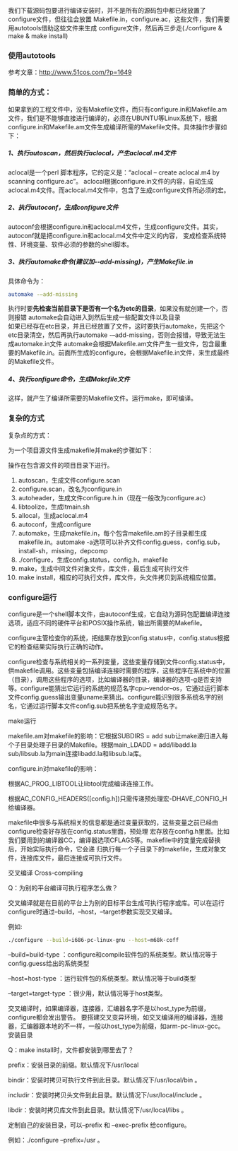 我们下载源码包要进行编译安装时，并不是所有的源码包中都已经放置了configure文件，但往往会放置 Makefile.in，configure.ac，这些文件，我们需要用autotools借助这些文件来生成 configure文件，然后再三步走(./configure & make & make install)

### 使用autotools
参考文章：http://www.51cos.com/?p=1649

### 简单的方式：

如果拿到的工程文件中，没有Makefile文件，而只有configure.in和Makefile.am文件，我们是不能够直接进行编译的，必须在UBUNTU等Linux系统下，根据configure.in和Makefile.am文件生成编译所需的Makefile文件。具体操作步骤如下：
##### 1、执行autoscan，然后执行aclocal，产生aclocal.m4文件
aclocal是一个perl 脚本程序，它的定义是：“aclocal – create aclocal.m4 by scanning configure.ac”。 aclocal根据configure.in文件的内容，自动生成aclocal.m4文件。而aclocal.m4文件中，包含了生成configure文件所必须的宏。
##### 2、执行autoconf，生成configure文件
autoconf会根据configure.in和aclocal.m4文件，生成configure文件。其实，autoconf就是把configure.in和aclocal.m4文件中定义的内容， 变成检查系统特性、环境变量、软件必须的参数的shell脚本。
##### 3、执行automake命令(建议加--add-missing)，产生Makefile.in
具体命令为：
```bash
automake -–add-missing
```
执行时要**先检查当前目录下是否有一个名为etc的目录**，如果没有就创建一个，否则报错 automake会自动进入到然后生成一些配置文件以及目录  
如果已经存在etc目录，并且已经放置了文件，这时要执行automake，先把这个etc目录清空，然后再执行automake -–add-missing，否则会报错，导致无法生成automake.in文件
automake会根据Makefile.am文件产生一些文件，包含最重要的Makefile.in。前面所生成的configure，会根据Makefile.in文件，来生成最终的Makefile文件。
##### 4、执行configure命令，生成Makefile文件
这样，就产生了编译所需要的Makefile文件。运行make，即可编译。


### 复杂的方式
复杂点的方式：

为一个项目源文件生成makefile并make的步骤如下：

操作在包含源文件的项目目录下进行。

1. autoscan，生成文件configure.scan
2. configure.scan，改名为configure.in
3. autoheader，生成文件configure.h.in（现在一般改为configure.ac）
4. libtoolize，生成ltmain.sh
5. allocal，生成aclocal.m4
6. autoconf，生成configure
7. automake，生成makefile.in，每个包含makefile.am的子目录都生成makefile.in。automake -a选项可以补齐文件config.guess，config.sub，install-sh，missing，depcomp
8. ./configure，生成config.status，config.h，makefile
9. make，生成中间文件对象文件，库文件，最后生成可执行文件
10. make install，相应的可执行文件，库文件，头文件拷贝到系统相应位置。


### configure运行

configure是一个shell脚本文件，由autoconf生成，它自动为源码包配置编译连接选项，适应不同的硬件平台和POSIX操作系统，输出所需要的Makefile。

configure主管检查你的系统，把结果存放到config.status中，config.status根据它的检查结果实际执行正确的动作。

configure检查与系统相关的一系列变量，这些变量存储到文件config.status中，供makefile调用。这些变量包括编译连接时需要的程序，这些程序在系统中的位置（目录），调用这些程序的选项，比如编译器的目录，编译器的选项-g是否支持等。configure能猜出它运行的系统的规范名字cpu–vendor–os，它通过运行脚本文件config.guess输出变量uname来猜出。configure能识别很多系统名字的别名，它通过运行脚本文件config.sub把系统名字变成规范名字。

make运行

makefile.am对makefile的影响：它根据SUBDIRS = add sub让make递归进入每个子目录处理子目录的Makefile。根据main_LDADD = add/libadd.la sub/libsub.la为main连接libadd.la和libsub.la库。

configure.in对makefile的影响：

根据AC_PROG_LIBTOOL让libtool完成编译连接工作。

根据AC_CONFIG_HEADERS([config.h])只需传递预处理宏-DHAVE_CONFIG_H给编译器。

makefile中很多与系统相关的信息都是通过变量获取的，这些变量之前已经由configure检查好存放在config.status里面，预处理 宏存放在config.h里面。比如我们要用到的编译器CC，编译器选项CFLAGS等。makefile中的变量完成替换后，开始实际执行命令，它会递 归执行每一个子目录下的makefile，生成对象文件，连接库文件，最后连接成可执行文件。

交叉编译 Cross-compiling

Q：为别的平台编译可执行程序怎么做？

交叉编译就是在目前的平台上为别的目标平台生成可执行程序或库。可以在运行configure时通过–build，–host，–target参数实现交叉编译。

例如:

```bash
./configure --build=i686-pc-linux-gnu --host=m68k-coff
```

–build=build-type ：configure和compile软件包的系统类型。默认情况等于config.guess给出的系统类型

–host=host-type ：运行软件包的系统类型。默认情况等于build类型

–target=target-type ：很少用，默认情况等于host类型。

交叉编译时，如果编译器，连接器，汇编器名字不是以host_type为前缀，configure都会发出警告。
要搭建交叉变异环境，如交叉编译用的编译器，连接器，汇编器跟本地的不一样，一般以host_type为前缀，如arm-pc-linux-gcc。
安装目录

Q：make install时，文件都安装到哪里去了？

prefix：安装目录的前缀。默认情况下/usr/local

bindir：安装时拷贝可执行文件到此目录。默认情况下/usr/local/bin 。

includir：安装时拷贝头文件到此目录。默认情况下/usr/local/include 。

libdir：安装时拷贝库文件到此目录。默认情况下/usr/local/libs 。

定制自己的安装目录，可以–prefix 和 –exec-prefix 给configure。

例如：./configure –prefix=/usr 。